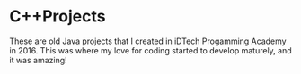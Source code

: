 # C++Projects

These are old Java projects that I created in iDTech Progamming Academy in 2016. This was where my love for coding started to develop maturely, and it was amazing!
